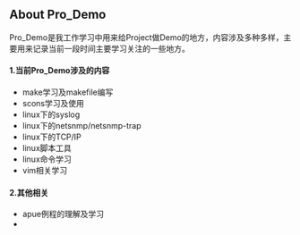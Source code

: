 
## About Pro_Demo ##
Pro_Demo是我工作学习中用来给Project做Demo的地方，内容涉及多种多样，主要用来记录当前一段时间主要学习关注的一些地方。

#### 1.当前Pro_Demo涉及的内容 ####
* make学习及makefile编写
* scons学习及使用
* linux下的syslog
* linux下的netsnmp/netsnmp-trap
* linux下的TCP/IP
* linux脚本工具
* linux命令学习
* vim相关学习

#### 2.其他相关 ####
* apue例程的理解及学习
* 

